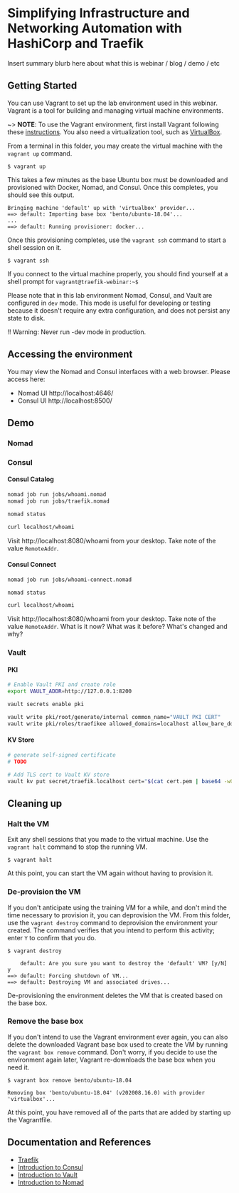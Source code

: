 # Simplifying Infrastructure and Networking Automation with HashiCorp and Traefik

Insert summary blurb here about what this is webinar / blog / demo / etc

## Getting Started

You can use Vagrant to set up the lab environment used in this webinar. Vagrant is
a tool for building and managing virtual machine environments.

~> **NOTE**: To use the Vagrant environment, first install Vagrant following
these [instructions](https://www.vagrantup.com/docs/installation/). You also
need a virtualization tool, such as [VirtualBox](https://www.virtualbox.org/).

From a terminal in this folder, you may create the virtual machine with the `vagrant up` command.

```shell-session
$ vagrant up
```

This takes a few minutes as the base Ubuntu box must be downloaded
and provisioned with Docker, Nomad, and Consul. Once this completes, you should see this output.

```plaintext hideClipboard
Bringing machine 'default' up with 'virtualbox' provider...
==> default: Importing base box 'bento/ubuntu-18.04'...
...
==> default: Running provisioner: docker...
```

Once this provisioning completes, use the `vagrant ssh` command to start a shell session on it.

```shell-session
$ vagrant ssh
```

If you connect to the virtual machine properly, you should find yourself at a
shell prompt for `vagrant@traefik-webinar:~$`

Please note that in this lab environment Nomad, Consul, and Vault are configured in `dev` mode. This mode is useful for developing or testing because it doesn't require any extra configuration, and does not persist any state to disk.

!! Warning: Never run -dev mode in production.

## Accessing the environment

You may view the Nomad and Consul interfaces with a web browser. Please access here:
- Nomad UI http://localhost:4646/
- Consul UI http://localhost:8500/

## Demo

### Nomad

### Consul

#### Consul Catalog

```bash
nomad job run jobs/whoami.nomad
nomad job run jobs/traefik.nomad

nomad status

curl localhost/whoami
```

Visit http://localhost:8080/whoami from your desktop. Take note of the value `RemoteAddr`.

#### Consul Connect

```bash
nomad job run jobs/whoami-connect.nomad

nomad status

curl localhost/whoami
```

Visit http://localhost:8080/whoami from your desktop. Take note of the value `RemoteAddr`. What is it now? What was it before? What's changed and why?

### Vault

#### PKI

```bash
# Enable Vault PKI and create role
export VAULT_ADDR=http://127.0.0.1:8200

vault secrets enable pki

vault write pki/root/generate/internal common_name="VAULT PKI CERT"
vault write pki/roles/traefikee allowed_domains=localhost allow_bare_domains=true allow_subdomains=true max_ttl=10h
```

#### KV Store

```bash
# generate self-signed certificate
# TODO

# Add TLS cert to Vault KV store
vault kv put secret/traefik.localhost cert="$(cat cert.pem | base64 -w0)" key="$(cat key.pem | base64 -w0)"
```

## Cleaning up

### Halt the VM

Exit any shell sessions that you made to the virtual machine. Use the `vagrant halt` command to stop the
running VM.

```shell-session
$ vagrant halt
```

At this point, you can start the VM again without having to provision it.

### De-provision the VM

If you don't anticipate using the training VM for a while, and don't mind the
time necessary to provision it, you can deprovision the VM. From this folder, use the `vagrant destroy` command to
deprovision the environment your created. The command verifies that you intend
to perform this activity; enter `Y` to confirm that you do.

```shell-session
$ vagrant destroy
```

```plaintext
    default: Are you sure you want to destroy the 'default' VM? [y/N] y
==> default: Forcing shutdown of VM...
==> default: Destroying VM and associated drives...
```

De-provisioning the environment deletes the VM that is created based on the base
box.

### Remove the base box

If you don't intend to use the Vagrant environment ever again, you can also
delete the downloaded Vagrant base box used to create the VM by running the
`vagrant box remove` command. Don't worry, if you decide to use the environment
again later, Vagrant re-downloads the base box when you need it.

```shell-session
$ vagrant box remove bento/ubuntu-18.04
```

```plaintext
Removing box 'bento/ubuntu-18.04' (v202008.16.0) with provider 'virtualbox'...
```

At this point, you have removed all of the parts that are added by starting up
the Vagrantfile.

## Documentation and References
- [Traefik](https://doc.traefik.io/traefik/)
- [Introduction to Consul](https://learn.hashicorp.com/tutorials/consul/get-started?in=consul/getting-started)
- [Introduction to Vault](https://learn.hashicorp.com/tutorials/vault/getting-started-intro?in=vault/getting-started)
- [Introduction to Nomad](https://learn.hashicorp.com/tutorials/nomad/get-started-intro?in=nomad/get-started)
